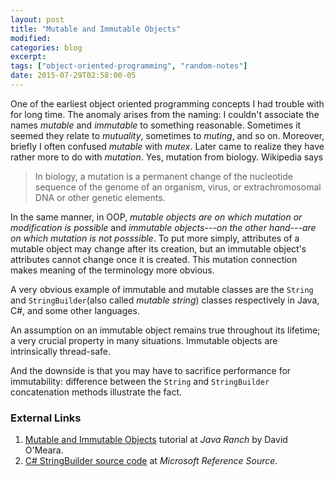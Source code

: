 ```yaml
---
layout: post
title: "Mutable and Immutable Objects"
modified:
categories: blog
excerpt:
tags: ["object-oriented-programming", "random-notes"]
date: 2015-07-29T02:58:00-05
---
```


One of the earliest object oriented programming concepts I had trouble with for long time. The anomaly arises from the naming: I couldn't associate the names *mutable* and *immutable* to something reasonable. Sometimes it seemed they relate to *mutuality*, sometimes to *muting*, and so on. Moreover, briefly I often confused *mutable* with *mutex*. Later came to realize they have rather more to do with *mutation*. Yes, mutation from biology. Wikipedia says

> In biology, a mutation is a permanent change of the nucleotide sequence of the genome of an organism, virus, or extrachromosomal DNA or other genetic elements.

In the same manner, in OOP, *mutable objects are on which mutation or modification is possible* and *immutable objects---on the other hand---are on which mutation is not posssible*. To put more simply, attributes of a mutable object may change after its creation, but an immutable object's attributes cannot change once it is created. This mutation connection makes meaning of the terminology more obvious.

A very obvious example of immutable and mutable classes are the `String` and `StringBuilder`(also called *mutable string*) classes respectively in Java, C#, and some other languages.

An assumption on an immutable object remains true throughout its lifetime; a very crucial property in many situations. Immutable objects are intrinsically thread-safe.

And the downside is that you may have to sacrifice performance for immutability: difference between the `String` and `StringBuilder` concatenation methods illustrate the fact.

### External Links
1. [Mutable and Immutable Objects](http://www.javaranch.com/journal/2003/04/immutable.htm) tutorial at *Java Ranch* by David O'Meara.
2. [C# StringBuilder source code](http://referencesource.microsoft.com/#mscorlib/system/text/stringbuilder.cs,adf60ee46ebd299f) at *Microsoft Reference Source*.

